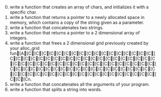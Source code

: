 0. write a function that creates an array of chars, and initializes it with a specific char.
1. write a function that returns a pointer to a newly allocated space in memory, which contains a copy of the string given as a parameter.
2. write a function that concatenates two strings.
3. write a function that returns a pointer to a 2 dimensional array of integers.
4. write a function that frees a 2 dimensional grid previously created by your alloc_grid fun[A[C[C[C[C[C[C[C[C[C[C[C[C[C[C[C[C[C[C[C[C[C[C[C[C[C[C[C[C[C[C[C[C[C[C[C[C[C[C[C[C[C[C[C[C[C[C[C[C[C[C[C[C[C[C[C[C[C[C[C[C[C[C[C[C[C[C[C[C[C[C[C[C[C[C[C[C[C[C[C[C[C[C[C[C[C[C[C[C[C[C[C[C[C[C[C[C[C[Cn.
5. write a function that concatenates all the arguments of your program.
6. write a function that splits a string into words.

